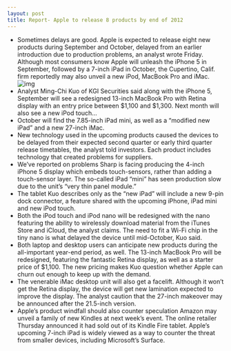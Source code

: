 ```yaml
---
layout: post
title: Report- Apple to release 8 products by end of 2012
---
```

* Sometimes delays are good. Apple is expected to release eight new products during September and October, delayed from an earlier introduction due to production problems, an analyst wrote Friday. Although most consumers know Apple will unleash the iPhone 5 in September, followed by a 7-inch iPad in October, the Cupertino, Calif. firm reportedly may also unveil a new iPod, MacBook Pro and iMac.
![img](http://media.idownloadblog.com/wp-content/uploads/2012/08/appe-store-ipads.png)
* Analyst Ming-Chi Kuo of KGI Securities said along with the iPhone 5, September will see a redesigned 13-inch MacBook Pro with Retina display with an entry price between $1,100 and $1,300. Next month will also see a new iPod touch…
* October will find the 7.85-inch iPad mini, as well as a “modified new iPad” and a new 27-inch iMac.
* New technology used in the upcoming products caused the devices to be delayed from their expected second quarter or early third quarter release timetables, the analyst told investors. Each product includes technology that created problems for suppliers.
* We’ve reported on problems Sharp is facing producing the 4-inch iPhone 5 display which embeds touch-sensors, rather than adding a touch-sensor layer. The so-called iPad “mini” has seen production slow due to the unit’s “very thin panel module.”
* The tablet Kuo describes only as the “new iPad” will include a new 9-pin dock connector, a feature shared with the upcoming iPhone, iPad mini and new iPod touch.
* Both the iPod touch and iPod nano will be redesigned with the nano featuring the ability to wirelessly download material from the iTunes Store and iCloud, the analyst claims. The need to fit a Wi-Fi chip in the tiny nano is what delayed the device until mid-October, Kuo said.
* Both laptop and desktop users can anticipate new products during the all-important year-end period, as well. The 13-inch MacBook Pro will be redesigned, featuring the fantastic Retina display, as well as a starter price of $1,100. The new pricing makes Kuo question whether Apple can churn out enough to keep up with the demand.
* The venerable iMac desktop unit will also get a facelift. Although it won’t get the Retina display, the device will get new lamination expected to improve the display. The analyst caution that the 27-inch makeover may be announced after the 21.5-inch version.
* Apple’s product windfall should also counter speculation Amazon may unveil a family of new Kindles at next week’s event. The online retailer Thursday announced it had sold out of its Kindle Fire tablet. Apple’s upcoming 7-inch iPad is widely viewed as a way to counter the threat from smaller devices, including Microsoft’s Surface.

